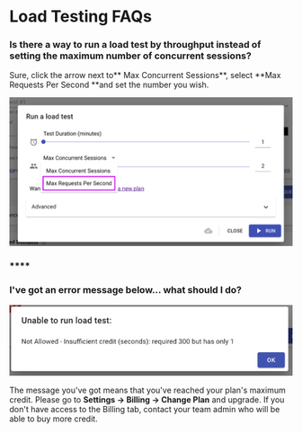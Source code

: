 # Load Testing FAQs

### **Is there a way to run a load test by throughput instead of setting the maximum number of concurrent sessions?**

Sure, click the arrow next to** Max Concurrent Sessions**, select **Max Requests Per Second **and set the number you wish.

![](../.gitbook/assets/screenshot-2021-04-05t121815.973.png)

### ****

### **I've got an error message below... what should I do?**

![Unable to run load test](../.gitbook/assets/image-1-.png)

The message you've got means that you've reached your plan's maximum credit. Please go to **Settings -> Billing -> Change Plan** and upgrade. If you don't have access to the Billing tab, contact your team admin who will be able to buy more credit.
